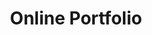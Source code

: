 ---
title: 'Online Portfolio'
type: 'personal project'
affiliation:
images: []
imageHeight: 300px
skills: ['HTML', 'Astro Framework', 'CSS', 'Javascript', 'UI/UX']
videoLink: ""
github: "https://github.com/Norange01/Portfolio"
links: []
linkTitles: []
linkTypes: []
description: You are here! Used Javascript and CSS for the first time to create my very own portfolio.
---
